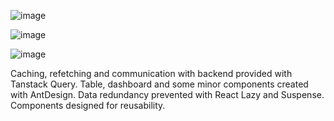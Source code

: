 ![image](https://github.com/MiqeWazowhiskey/hsp-frontend-test-case/assets/91954535/e9af4ca9-d859-437d-8217-ac4b6c1171e8)

![image](https://github.com/MiqeWazowhiskey/hsp-frontend-test-case/assets/91954535/21a2cb1c-2273-4c0d-b1a2-498e1c263e97)

![image](https://github.com/MiqeWazowhiskey/hsp-frontend-test-case/assets/91954535/83ade165-a9b9-4edd-9536-5c7eabd642bc)


Caching, refetching and communication with backend provided with Tanstack Query.
Table, dashboard and some minor components created with AntDesign.
Data redundancy prevented with React Lazy and Suspense.
Components designed for reusability.
